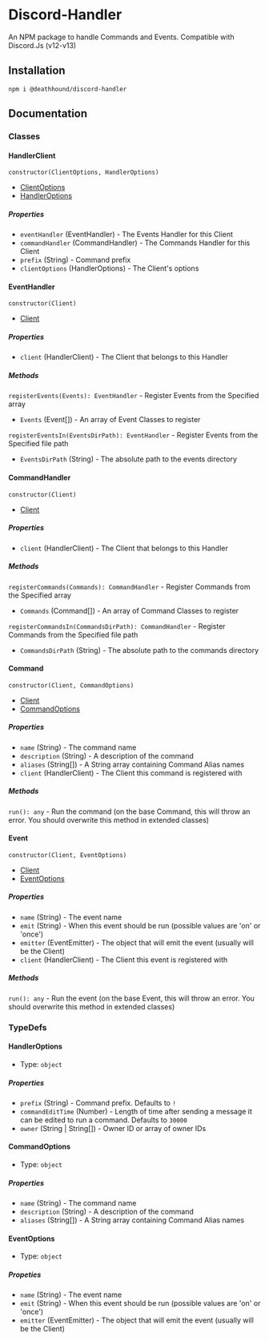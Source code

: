 # Discord-Handler
An NPM package to handle Commands and Events. Compatible with Discord.Js (v12-v13)

## Installation
`npm i @deathhound/discord-handler`

## Documentation
### Classes
#### HandlerClient
`constructor(ClientOptions, HandlerOptions)`
- [ClientOptions](https://discord.js.org/#/docs/main/stable/typedef/ClientOptions)
- [HandlerOptions](#HandlerOptions)
##### Properties
- `eventHandler` (EventHandler) - The Events Handler for this Client
- `commandHandler` (CommandHandler) - The Commands Handler for this Client
- `prefix` (String) - Command prefix
- `clientOptions` (HandlerOptions) - The Client's options

#### EventHandler
`constructor(Client)`
- [Client](#HandlerClient)
##### Properties
- `client` (HandlerClient) - The Client that belongs to this Handler
##### Methods
`registerEvents(Events): EventHandler` - Register Events from the Specified array
- `Events` (Event[]) - An array of Event Classes to register

`registerEventsIn(EventsDirPath): EventHandler` - Register Events from the Specified file path
- `EventsDirPath` (String) - The absolute path to the events directory

#### CommandHandler
`constructor(Client)`
- [Client](#HandlerClient)
##### Properties
- `client` (HandlerClient) - The Client that belongs to this Handler
##### Methods
`registerCommands(Commands): CommandHandler` - Register Commands from the Specified array
- `Commands` (Command[]) - An array of Command Classes to register

`registerCommandsIn(CommandsDirPath): CommandHandler` - Register Commands from the Specified file path
- `CommandsDirPath` (String) - The absolute path to the commands directory

#### Command
`constructor(Client, CommandOptions)`
- [Client](#HandlerClient)
- [CommandOptions](#CommandOptions)
##### Properties
- `name` (String) - The command name
- `description` (String) - A description of the command
- `aliases` (String[]) - A String array containing Command Alias names
- `client` (HandlerClient) - The Client this command is registered with
##### Methods
`run(): any` - Run the command (on the base Command, this will throw an error. You should overwrite this method in extended classes)

#### Event
`constructor(Client, EventOptions)`
- [Client](#HandlerClient)
- [EventOptions](#EventOptions)
##### Properties
- `name` (String) - The event name
- `emit` (String) - When this event should be run (possible values are 'on' or 'once')
- `emitter` (EventEmitter) - The object that will emit the event (usually will be the Client)
- `client` (HandlerClient) - The Client this event is registered with
##### Methods
`run(): any` - Run the event (on the base Event, this will throw an error. You should overwrite this method in extended classes)

### TypeDefs
#### HandlerOptions
- Type: `object`
##### Properties
- `prefix` (String) - Command prefix. Defaults to `!`
- `commandEditTime` (Number) - Length of time after sending a message it can be edited to run a command. Defaults to `30000`
- `owner` (String | String[]) - Owner ID or array of owner IDs

#### CommandOptions
- Type: `object`
##### Properties
- `name` (String) - The command name
- `description` (String) - A description of the command
- `aliases` (String[]) - A String array containing Command Alias names

#### EventOptions
- Type: `object`
##### Propeties
- `name` (String) - The event name
- `emit` (String) - When this event should be run (possible values are 'on' or 'once')
- `emitter` (EventEmitter) - The object that will emit the event (usually will be the Client)
